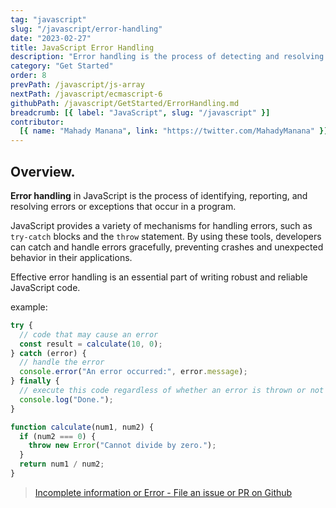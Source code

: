 ```yaml
---
tag: "javascript"
slug: "/javascript/error-handling"
date: "2023-02-27"
title: JavaScript Error Handling
description: "Error handling is the process of detecting and resolving errors or exceptions that occur during the execution of a program.."
category: "Get Started"
order: 8
prevPath: /javascript/js-array
nextPath: /javascript/ecmascript-6
githubPath: /javascript/GetStarted/ErrorHandling.md
breadcrumb: [{ label: "JavaScript", slug: "/javascript" }]
contributor:
  [{ name: "Mahady Manana", link: "https://twitter.com/MahadyManana" }]
---
```


## Overview.

**Error handling** in JavaScript is the process of identifying, reporting, and resolving errors or exceptions that occur in a program.

JavaScript provides a variety of mechanisms for handling errors, such as `try-catch` blocks and the `throw` statement. By using these tools, developers can catch and handle errors gracefully, preventing crashes and unexpected behavior in their applications.

Effective error handling is an essential part of writing robust and reliable JavaScript code.

example:

```javascript
try {
  // code that may cause an error
  const result = calculate(10, 0);
} catch (error) {
  // handle the error
  console.error("An error occurred:", error.message);
} finally {
  // execute this code regardless of whether an error is thrown or not
  console.log("Done.");
}

function calculate(num1, num2) {
  if (num2 === 0) {
    throw new Error("Cannot divide by zero.");
  }
  return num1 / num2;
}
```

> <a href="https://github.com/mahady-manana/betatuto-docs/tree/main/docs/javascript/GetStarted/ErrorHandling.md" target="_blank">Incomplete information or Error - File an issue or PR on Github</a>
